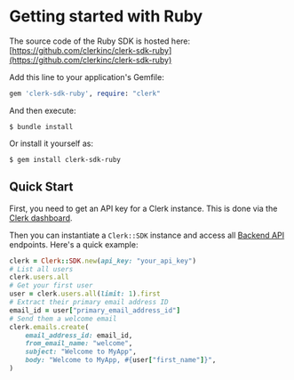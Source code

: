 # Getting started with Ruby

The source code of the Ruby SDK is hosted here: [https://github.com/clerkinc/clerk-sdk-ruby](https://github.com/clerkinc/clerk-sdk-ruby)

Add this line to your application's Gemfile:

```ruby
gem 'clerk-sdk-ruby', require: "clerk"
```

And then execute:

```text
$ bundle install
```

Or install it yourself as:

```text
$ gem install clerk-sdk-ruby
```

## Quick Start

First, you need to get an API key for a Clerk instance. This is done via the [Clerk dashboard](https://dashboard.clerk.dev/applications).

Then you can instantiate a `Clerk::SDK` instance and access all [Backend API](https://docs.clerk.dev/backend/backend-api-reference) endpoints. Here's a quick example:

```ruby
clerk = Clerk::SDK.new(api_key: "your_api_key")
# List all users
clerk.users.all
# Get your first user
user = clerk.users.all(limit: 1).first
# Extract their primary email address ID
email_id = user["primary_email_address_id"]
# Send them a welcome email
clerk.emails.create(
    email_address_id: email_id,
    from_email_name: "welcome",
    subject: "Welcome to MyApp",
    body: "Welcome to MyApp, #{user["first_name"]}",
)
```

